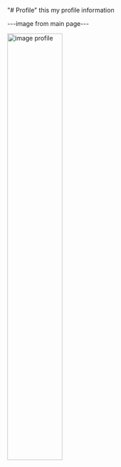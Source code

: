 "# Profile" 
this my profile information


<p style='text-algin='center'>---image from main page---<p/>
<img src="https://github.com/user-attachments/assets/8c2dd34a-ea93-4fb1-896c-46173b8156c9" alt="image profile"  style="width:50%; height:50%;">




